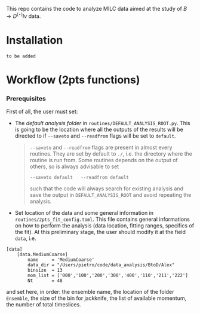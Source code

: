 This repo contains the code to analyze MILC data aimed at the study of $B\rightarrow D^{(\star)}l\nu$ data.

# Installation
`to be added`

# Workflow (2pts functions)

### Prerequisites
First of all, the user must set:
- The *default analysis folder* in `routines/DEFAULT_ANALYSIS_ROOT.py`. This is going to be the location where all the outputs of the results will be directed to if `--saveto` and `--readfrom` flags will be set to `default`. 
    
    > `--saveto` and `--readfrom` flags are present in almost every routines. They are set by default to `./`, i.e. the directory where the routine is run from.
    Some routines depends on the output of others, so is always advisable to set 
    > ```
    > --saveto default   --readfrom default 
    > ```
    > such that the code will always search for existing analysis and save the output in `DEFAULT_ANALYSIS_ROOT` and avoid repeating the analysis.

- Set location of the data and some general information in `routines/2pts_fit_config.toml`. This file contains general informations on how to perform the analysis (data location, fitting ranges, specifics of the fit). At this preliminary stage, the user should modify it at the field `data`, i.e.
```
[data]
    [data.MediumCoarse]
        name     = 'MediumCoarse'
        data_dir = "/Users/pietro/code/data_analysis/BtoD/Alex"
        binsize  = 13
        mom_list = ['000','100','200','300','400','110','211','222']
        Nt       = 48
```
and set here, in order: the ensemble name, the location of the folder `Ensemble`, the size of the bin for jackknife, the list of available momentum, the number of total timeslices.